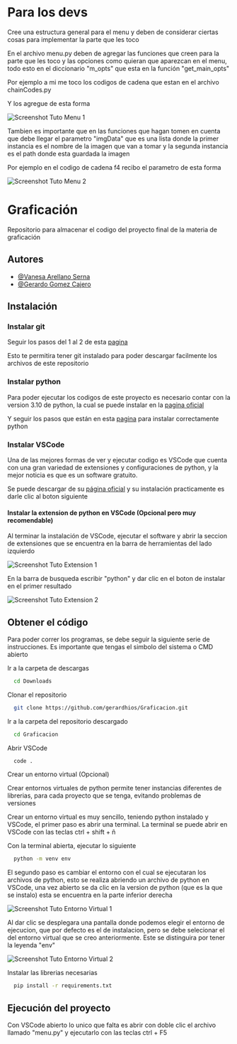 # Para los devs
Cree una estructura general para el menu y deben de considerar ciertas cosas para implementar la parte que les toco

En el archivo menu.py deben de agregar las funciones que creen para la parte que les toco y las opciones como quieran que aparezcan en el menu, todo esto en el diccionario "m_opts" que esta en la función "get_main_opts"

Por ejemplo a mi me toco los codigos de cadena que estan en el archivo chainCodes.py

Y los agregue de esta forma

![Screenshot Tuto Menu 1](https://github.com/gerardhios/Graficacion/blob/main/assets/menuoptstuto1.png)

Tambien es importante que en las funciones que hagan tomen en cuenta que debe llegar el parametro "imgData" que es una lista donde la primer instancia es el nombre de la imagen que van a tomar y la segunda instancia es el path donde esta guardada la imagen

Por ejemplo en el codigo de cadena f4 recibo el parametro de esta forma

![Screenshot Tuto Menu 2](https://github.com/gerardhios/Graficacion/blob/main/assets/menuoptstuto2.png)
# Graficación

Repositorio para almacenar el codigo del proyecto final de la materia de graficación

## Autores

- [@Vanesa Arellano Serna](https://github.com/Lomlomm)
- [@Gerardo Gomez Cajero](https://github.com/gerardhios)

## Instalación

### Instalar git

Seguir los pasos del 1 al 2 de esta [pagina](https://www.atlassian.com/es/git/tutorials/install-git#windows)

Esto te permitira tener git instalado para poder descargar facilmente los archivos de este repositorio

### Instalar python

Para poder ejecutar los codigos de este proyecto es necesario contar con la version 3.10 de python, la cual se puede instalar en la [pagina oficial](https://www.python.org/ftp/python/3.10.10/python-3.10.10-amd64.exe)

Y seguir los pasos que están en esta [pagina](https://www.netveloper.com/instalar-python-en-windows) para instalar correctamente python

### Instalar VSCode
Una de las mejores formas de ver y ejecutar codigo es VSCode que cuenta con una gran variedad de extensiones y configuraciones de python, y la mejor noticia es que es un software gratuito.

Se puede descargar de su [página oficial](https://code.visualstudio.com/Download) y su instalación practicamente es darle clic al boton siguiente

#### Instalar la extension de python en VSCode (Opcional pero muy recomendable)

Al terminar la instalación de VSCode, ejecutar el software y abrir la seccion de extensiones que se encuentra en la barra de herramientas del lado izquierdo

![Screenshot Tuto Extension 1](https://github.com/gerardhios/Graficacion/blob/main/assets/extensionstuto1.png)

En la barra de busqueda escribir "python" y dar clic en el boton de instalar en el primer resultado

![Screenshot Tuto Extension 2](https://github.com/gerardhios/Graficacion/blob/main/assets/extensionstuto2.png)
## Obtener el código

Para poder correr los programas, se debe seguir la siguiente serie de instrucciones. Es importante que tengas el simbolo del sistema o CMD abierto

Ir a la carpeta de descargas

```bash
  cd Downloads
```

Clonar el repositorio

```bash
  git clone https://github.com/gerardhios/Graficacion.git
```

Ir a la carpeta del repositorio descargado
```bash
  cd Graficacion
```

Abrir VSCode

```bash
  code .
```

Crear un entorno virtual (Opcional)

Crear entornos virtuales de python permite tener instancias diferentes de librerias, para cada proyecto que se tenga, evitando problemas de versiones

Crear un entorno virtual es muy sencillo, teniendo python instalado y VSCode, el primer paso es abrir una terminal. La terminal se puede abrir en VSCode con las teclas ctrl + shift + ñ

Con la terminal abierta, ejecutar lo siguiente

```bash
  python -m venv env
```

El segundo paso es cambiar el entorno con el cual se ejecutaran los archivos de python, esto se realiza abriendo un archivo de python en VSCode, una vez abierto se da clic en la version de python (que es la que se instalo) esta se encuentra en la parte inferior derecha

![Screenshot Tuto Entorno Virtual 1](https://github.com/gerardhios/Graficacion/blob/main/assets/envtuto1.png)

Al dar clic se desplegara una pantalla donde podemos elegir el entorno de ejecucion, que por defecto es el de instalacion, pero se debe selecionar el del entorno virtual que se creo anteriormente. Este se distinguira por tener la leyenda "env"

![Screenshot Tuto Entorno Virtual 2](https://github.com/gerardhios/Graficacion/blob/main/assets/envtuto2.png)

Instalar las librerias necesarias
```bash
  pip install -r requirements.txt
```
## Ejecución del proyecto
Con VSCode abierto lo unico que falta es abrir con doble clic el archivo llamado "menu.py" y ejecutarlo con las teclas ctrl + F5
